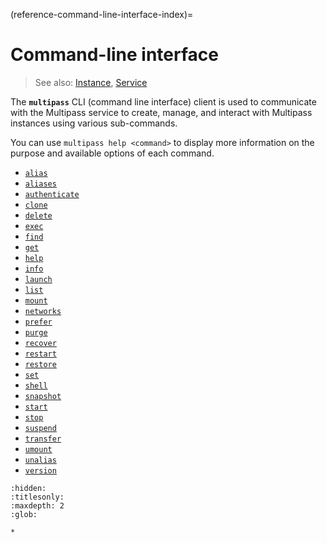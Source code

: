 (reference-command-line-interface-index)=
# Command-line interface

> See also: [Instance](/explanation/instance), [Service](/explanation/service)

The **`multipass`** CLI (command line interface) client is used to communicate with the Multipass service to create, manage, and interact with Multipass instances using various sub-commands.

You can use `multipass help <command>` to display more information on the purpose and available options of each command.

- [`alias`](alias)
- [`aliases`](aliases)
- [`authenticate`](authenticate)
- [`clone`](clone)
- [`delete`](delete)
- [`exec`](exec)
- [`find`](find)
- [`get`](get)
- [`help`](help)
- [`info`](info)
- [`launch`](launch)
- [`list`](list)
- [`mount`](mount)
- [`networks`](networks)
- [`prefer`](prefer)
- [`purge`](purge)
- [`recover`](recover)
- [`restart`](restart)
- [`restore`](restore)
- [`set`](set)
- [`shell`](shell)
- [`snapshot`](snapshot)
- [`start`](start)
- [`stop`](stop)
- [`suspend`](suspend)
- [`transfer`](transfer)
- [`umount`](umount)
- [`unalias`](unalias)
- [`version`](version)

```{toctree}
:hidden:
:titlesonly:
:maxdepth: 2
:glob:

*

